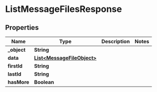 

# ListMessageFilesResponse

## Properties

Name | Type | Description | Notes
------------ | ------------- | ------------- | -------------
**_object** | **String** |  | 
**data** | [**List&lt;MessageFileObject&gt;**](MessageFileObject.md) |  | 
**firstId** | **String** |  | 
**lastId** | **String** |  | 
**hasMore** | **Boolean** |  | 




